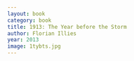 ```yaml
---
layout: book
category: book
title: 1913: The Year before the Storm
author: Florian Illies
year: 2013
image: 1tybts.jpg
---
```

